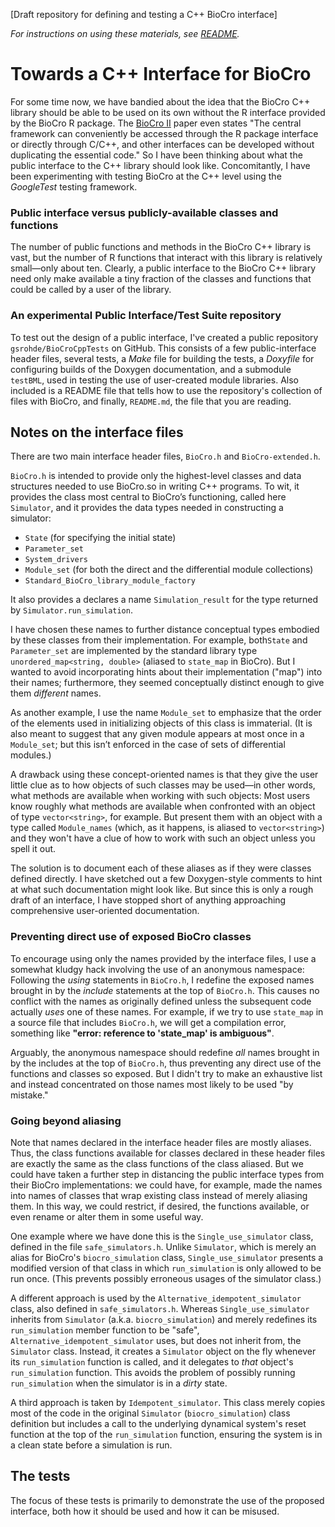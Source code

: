 \[Draft repository for defining and testing a C++ BioCro interface\]

_For instructions on using these materials, see [README](README)._

# Towards a C++ Interface for BioCro

For some time now, we have bandied about the idea that the BioCro C++
library should be able to be used on its own without the R interface
provided by the BioCro R package.  The [BioCro
II](https://academic.oup.com/insilicoplants/article/4/1/diac003/6527687)
paper even states "The central framework can conveniently be accessed
through the R package interface or directly through C/C++, and other
interfaces can be developed without duplicating the essential code."
So I have been thinking about what the public interface to the C++
library should look like.  Concomitantly, I have been experimenting
with testing BioCro at the C++ level using the _GoogleTest_ testing
framework.

### Public interface versus publicly-available classes and functions

The number of public functions and methods in the BioCro C++ library
is vast, but the number of R functions that interact with this library
is relatively small—only about ten.  Clearly, a public interface to
the BioCro C++ library need only make available a tiny fraction of the
classes and functions that could be called by a user of the library.

### An experimental Public Interface/Test Suite repository

To test out the design of a public interface, I've created a public
repository `gsrohde/BioCroCppTests` on GitHub.  This consists of a few
public-interface header files, several tests, a _Make_ file for
building the tests, a _Doxyfile_ for configuring builds of the Doxygen
documentation, and a submodule `testBML`, used in testing the use of
user-created module libraries.  Also included is a README file that
tells how to use the repository's collection of files with BioCro, and
finally, `README.md`, the file that you are reading.

## Notes on the interface files

There are two main interface header files, `BioCro.h` and
`BioCro-extended.h`.

`BioCro.h` is intended to provide only the highest-level classes and
data structures needed to use BioCro.so in writing C++ programs.  To
wit, it provides the class most central to BioCro’s functioning,
called here `Simulator`, and it provides the data types needed in
constructing a simulator:

* `State` (for specifying the initial state)
* `Parameter_set`
* `System_drivers`
* `Module_set` (for both the direct and the differential module collections)
* `Standard_BioCro_library_module_factory`

It also provides a declares a name `Simulation_result` for the type
returned by `Simulator.run_simulation`.

I have chosen these names to further distance conceptual types
embodied by these classes from their implementation.  For example,
both`State` and `Parameter_set` are implemented by the standard
library type `unordered_map<string, double>` (aliased to `state_map`
in BioCro).  But I wanted to avoid incorporating hints about their
implementation ("map") into their names; furthermore, they seemed
conceptually distinct enough to give them _different_ names.

As another example, I use the name `Module_set` to emphasize that the
order of the elements used in initializing objects of this class is
immaterial.  (It is also meant to suggest that any given module
appears at most once in a `Module_set`; but this isn’t enforced in the
case of sets of differential modules.)

A drawback using these concept-oriented names is that they give the
user little clue as to how objects of such classes may be used—in
other words, what methods are available when working with such
objects: Most users know roughly what methods are available when
confronted with an object of type `vector<string>`, for example.  But
present them with an object with a type called `Module_names` (which,
as it happens, is aliased to `vector<string>`) and they won't have a
clue of how to work with such an object unless you spell it out.

The solution is to document each of these aliases as if they
were classes defined directly.  I have sketched out a few
Doxygen-style comments to hint at what such documentation might look
like.  But since this is only a rough draft of an interface, I have
stopped short of anything approaching comprehensive user-oriented
documentation.

### Preventing direct use of exposed BioCro classes

To encourage using only the names provided by the interface files, I
use a somewhat kludgy hack involving the use of an anonymous
namespace: Following the _using_ statements in `BioCro.h`, I redefine
the exposed names brought in by the _include_ statements at the top of
`BioCro.h`.  This causes no conflict with the names as originally
defined unless the subsequent code actually _uses_ one of these names.
For example, if we try to use `state_map` in a source file that
includes `BioCro.h`, we will get a compilation error, something like
**"error: reference to 'state_map' is ambiguous"**.

Arguably, the anonymous namespace should redefine _all_ names brought
in by the includes at the top of `BioCro.h`, thus preventing any
direct use of the functions and classes so exposed.  But I didn't try
to make an exhaustive list and instead concentrated on those names
most likely to be used "by mistake."

### Going beyond aliasing

Note that names declared in the interface header files are mostly
aliases.  Thus, the class functions available for classes declared in
these header files are exactly the same as the class functions of the
class aliased.  But we could have taken a further step in distancing
the public interface types from their BioCro implementations: we could
have, for example, made the names into names of classes that wrap
existing class instead of merely aliasing them.  In this way, we could
restrict, if desired, the functions available, or even rename or alter
them in some useful way.

One example where we have done this is the `Single_use_simulator`
class, defined in the file `safe_simulators.h`.  Unlike `Simulator`,
which is merely an alias for BioCro's `biocro_simulation` class,
`Single_use_simulator` presents a modified version of that class in
which `run_simulation` is only allowed to be run once.  (This prevents
possibly erroneous usages of the simulator class.)

A different approach is used by the `Alternative_idempotent_simulator`
class, also defined in `safe_simulators.h`.  Whereas
`Single_use_simulator` inherits from `Simulator`
(a.k.a. `biocro_simulation`) and merely redefines its `run_simulation`
member function to be "safe", `Alternative_idempotent_simulator` uses,
but does not inherit from, the `Simulator` class.  Instead, it creates
a `Simulator` object on the fly whenever its `run_simulation` function
is called, and it delegates to _that_ object's `run_simulation`
function.  This avoids the problem of possibly running
`run_simulation` when the simulator is in a _dirty_ state.

A third approach is taken by `Idempotent_simulator`.  This class
merely copies most of the code in the original `Simulator`
(`biocro_simulation`) class definition but includes a call to the
underlying dynamical system's reset function at the top of the
`run_simulation` function, ensuring the system is in a clean state
before a simulation is run.

## The tests

The focus of these tests is primarily to demonstrate the use of the
proposed interface, both how it should be used and how it can be
misused.
